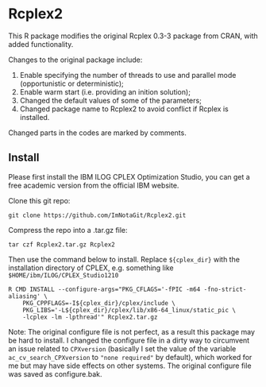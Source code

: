 # Rcplex2

This R package modifies the original Rcplex 0.3-3 package from CRAN, with added functionality.

Changes to the original package include:
  1. Enable specifying the number of threads to use and parallel mode (opportunistic or deterministic);
  2. Enable warm start (i.e. providing an inition solution);
  3. Changed the default values of some of the parameters;
  4. Changed package name to Rcplex2 to avoid conflict if Rcplex is installed.

Changed parts in the codes are marked by comments.


## Install

Please first install the IBM ILOG CPLEX Optimization Studio, you can get a free academic version from the official IBM website.

Clone this git repo:
```
git clone https://github.com/ImNotaGit/Rcplex2.git
```

Compress the repo into a .tar.gz file:
```
tar czf Rcplex2.tar.gz Rcplex2
```

Then use the command below to install. Replace `${cplex_dir}` with the installation directory of CPLEX, e.g. something like `$HOME/ibm/ILOG/CPLEX_Studio1210`

```
R CMD INSTALL --configure-args="PKG_CFLAGS='-fPIC -m64 -fno-strict-aliasing' \
    PKG_CPPFLAGS=-I${cplex_dir}/cplex/include \
    PKG_LIBS='-L${cplex_dir}/cplex/lib/x86-64_linux/static_pic \
    -lcplex -lm -lpthread'" Rcplex2.tar.gz
```

Note: The original configure file is not perfect, as a result this package may be hard to install. I changed the configure file in a dirty way to circumvent an issue related to `CPXversion` (basically I set the value of the variable `ac_cv_search_CPXversion` to `"none required"` by default), which worked for me but may have side effects on other systems. The original configure file was saved as configure.bak.
